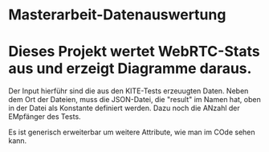 # Masterarbeit-Datenauswertung
# Dieses Projekt wertet WebRTC-Stats aus und erzeigt Diagramme daraus.
Der Input hierführ sind die aus den KITE-Tests erzeuugten Daten.
Neben dem Ort der Dateien, muss die JSON-Datei, die "result" im Namen hat, oben in der Datei als Konstante definiert werden.
Dazu noch die ANzahl der EMpfänger des Tests.

Es ist generisch erweiterbar um weitere Attribute, wie man im COde sehen kann.

